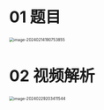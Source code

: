 # 01 题目

<img src="https://cvp.oss-cn-shanghai.aliyuncs.com/picgo/202402141907946.png" alt="image-20240214190753855" style="zoom:50%;" />



# 02 视频解析

<img src="https://cvp.oss-cn-shanghai.aliyuncs.com/picgo/202402292034967.png" alt="image-20240229203411544" style="zoom:50%;" />
